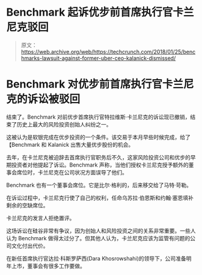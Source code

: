 # Benchmark 起诉优步前首席执行官卡兰尼克驳回 

> 原文：<https://web.archive.org/web/https://techcrunch.com/2018/01/25/benchmarks-lawsuit-against-former-uber-ceo-kalanick-dismissed/>

# Benchmark 对优步前首席执行官卡兰尼克的诉讼被驳回

结束了。Benchmark 对前优步首席执行官特拉维斯·卡兰尼克的诉讼现已撤销，结束了历史上最大的风险投资创始人纠纷之一。

这被认为是软银完成在优步投资的一个条件。该交易于本月早些时候完成，给了【Benchmark 和 Kalanick 出售大量优步股份的机会。

去年，在卡兰尼克被迫辞去首席执行官职务后不久，这家风险投资公司和优步的早期投资者对他提起了诉讼。Benchmark 声称，当他们授权卡兰尼克授予额外的董事会席位时，卡兰尼克在公司状况方面误导了他们。

Benchmark 也有一个董事会席位。它是比尔·格利的，后来移交给了马特·苛勒。

在诉讼过程中，卡兰尼克行使了自己的权利，任命乌苏拉·伯恩斯和约翰·塞恩填补剩余的空缺席位。

卡兰尼克的发言人拒绝置评。

这场诉讼在硅谷非常有争议，因为创始人和风险投资之间的关系非常重要。一些人认为 Benchmark 做得太过分了。但其他人认为，卡兰尼克应该为监管有问题的公司文化付出代价。

在新任首席执行官达拉·科斯罗萨西(Dara Khosrowshahi)的领导下，公司准备明年上市，董事会有很多工作要做。
